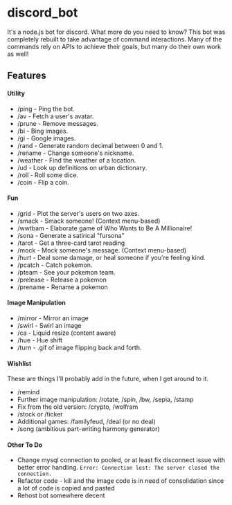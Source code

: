# discord_bot
It's a node.js bot for discord. What more do you need to know? This bot was completely rebuilt to take advantage of command interactions. Many of the commands rely on APIs to achieve their goals, but many do their own work as well!

## Features
#### Utility
 - /ping - Ping the bot.
 - /av - Fetch a user's avatar.
 - /prune - Remove messages.
 - /bi - Bing images.
 - /gi - Google images.
 - /rand - Generate random decimal between 0 and 1.
 - /rename - Change someone's nickname.
 - /weather - Find the weather of a location.
 - /ud - Look up definitions on urban dictionary.
 - /roll - Roll some dice.
 - /coin - Flip a coin.

#### Fun
 - /grid - Plot the server's users on two axes.
 - /smack - Smack someone! (Context menu-based)
 - /wwtbam - Elaborate game of Who Wants to Be A Millionaire!
 - /sona - Generate a satirical "fursona"
 - /tarot - Get a three-card tarot reading
 - /mock - Mock someone's message. (Context menu-based)
 - /hurt - Deal some damage, or heal someone if you're feeling kind.
 - /pcatch - Catch pokemon.
 - /pteam - See your pokemon team.
 - /prelease - Release a pokemon
 - /prename - Rename a pokemon

#### Image Manipulation
 - /mirror - Mirror an image
 - /swirl - Swirl an image
 - /ca - Liquid resize (content aware)
 - /hue - Hue shift
 - /turn - .gif of image flipping back and forth.

#### Wishlist
These are things I'll probably add in the future, when I get around to it.
 - /remind
 - Further image manipulation: /rotate, /spin, /bw, /sepia, /stamp
 - Fix from the old version: /crypto, /wolfram
 - /stock or /ticker
 - Additional games: /familyfeud, /deal (or no deal)
 - /song (ambitious part-writing harmony generator)

#### Other To Do
 - Change mysql connection to pooled, or at least fix disconnect issue with better error handling. `Error: Connection lost: The server closed the connection.`
 - Refactor code - kill and the image code is in need of consolidation since a lot of code is copied and pasted
 - Rehost bot somewhere decent
